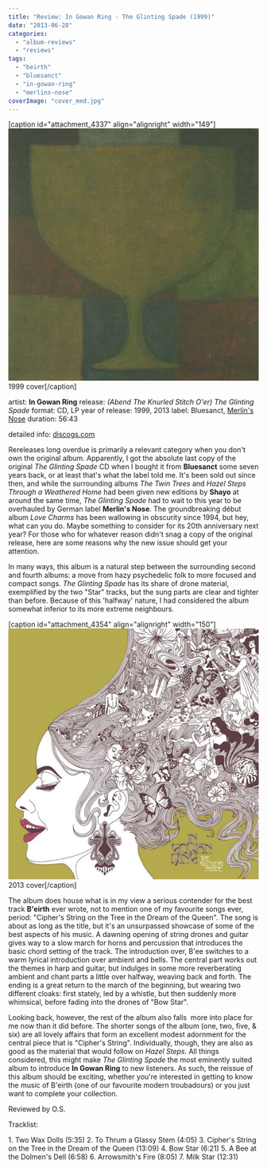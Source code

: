 ```yaml
---
title: "Review: In Gowan Ring - The Glinting Spade (1999)"
date: "2013-06-28"
categories: 
  - "album-reviews"
  - "reviews"
tags: 
  - "beirth"
  - "bluesanct"
  - "in-gowan-ring"
  - "merlins-nose"
coverImage: "cover_med.jpg"
---
```


\[caption id="attachment\_4337" align="alignright" width="149"\][![](images/cover_med.jpg)](http://www.eveningoflight.nl/wordpress/wp-content/uploads/2013/06/cover_med.jpg) 1999 cover\[/caption\]

artist: **In Gowan Ring** release: _(Abend The Knurled Stitch O'er) The Glinting Spade_ format: CD, LP year of release: 1999, 2013 label: Bluesanct, [Merlin's Nose](http://www.merlins-nose.com/) duration: 56:43

detailed info: [discogs.com](http://www.discogs.com/In-Gowan-Ring-The-Glinting-Spade/master/287103)

Rereleases long overdue is primarily a relevant category when you don't own the original album. Apparently, I got the absolute last copy of the original _The Glinting Spade_ CD when I bought it from **Bluesanct** some seven years back, or at least that's what the label told me. It's been sold out since then, and while the surrounding albums _The Twin Trees_ and _Hazel Steps Through a Weathered Home_ had been given new editions by **Shayo** at around the same time, _The Glinting Spade_ had to wait to this year to be overhauled by German label **Merlin's Nose**. The groundbreaking début album _Love Charms_ has been wallowing in obscurity since 1994, but hey, what can you do. Maybe something to consider for its 20th anniversary next year? For those who for whatever reason didn't snag a copy of the original release, here are some reasons why the new issue should get your attention.

In many ways, this album is a natural step between the surrounding second and fourth albums: a move from hazy psychedelic folk to more focused and compact songs. _The Glinting Spade_ has its share of drone material, exemplified by the two "Star" tracks, but the sung parts are clear and tighter than before. Because of this 'halfway' nature, I had considered the album somewhat inferior to its more extreme neighbours.

\[caption id="attachment\_4354" align="alignright" width="150"\][![](images/cover_2013.jpg)](http://www.eveningoflight.nl/wordpress/wp-content/uploads/2013/06/cover_2013.jpg) 2013 cover\[/caption\]

The album does house what is in my view a serious contender for the best track **B'eirth** ever wrote, not to mention one of my favourite songs ever, period: "Cipher's String on the Tree in the Dream of the Queen". The song is about as long as the title, but it's an unsurpassed showcase of some of the best aspects of his music. A dawning opening of string drones and guitar gives way to a slow march for horns and percussion that introduces the basic chord setting of the track. The introduction over, B'ee switches to a warm lyrical introduction over ambient and bells. The central part works out the themes in harp and guitar, but indulges in some more reverberating ambient and chant parts a little over halfway, weaving back and forth. The ending is a great return to the march of the beginning, but wearing two different cloaks: first stately, led by a whistle, but then suddenly more whimsical, before fading into the drones of "Bow Star".

Looking back, however, the rest of the album also falls  more into place for me now than it did before. The shorter songs of the album (one, two, five, & six) are all lovely affairs that form an excellent modest adornment for the central piece that is "Cipher's String". Individually, though, they are also as good as the material that would follow on _Hazel Steps_. All things considered, this might make _The Glinting Spade_ the most eminently suited album to introduce **In Gowan Ring** to new listeners. As such, the reissue of this album should be exciting, whether you're interested in getting to know the music of B'eirth (one of our favourite modern troubadours) or you just want to complete your collection.

Reviewed by O.S.

Tracklist:

1\. Two Wax Dolls (5:35) 2. To Thrum a Glassy Stem (4:05) 3. Cipher's String on the Tree in the Dream of the Queen (13:09) 4. Bow Star (6:21) 5. A Bee at the Dolmen's Dell (6:58) 6. Arrowsmith's Fire (8:05) 7. Milk Star (12:31)
